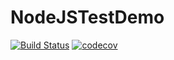 # NodeJSTestDemo
[![Build Status](https://travis-ci.org/UglyMelon007/NodeJSTestDemo.svg?branch=master)](https://travis-ci.org/UglyMelon007/NodeJSTestDemo)
[![codecov](https://codecov.io/gh/UglyMelon007/NodeJSTestDemo/branch/master/graph/badge.svg)](https://codecov.io/gh/UglyMelon007/NodeJSTestDemo)
